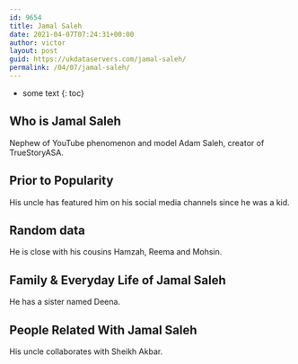 ```yaml
---
id: 9654
title: Jamal Saleh
date: 2021-04-07T07:24:31+00:00
author: victor
layout: post
guid: https://ukdataservers.com/jamal-saleh/
permalink: /04/07/jamal-saleh/
---
```


* some text
{: toc}


## Who is Jamal Saleh



Nephew of YouTube phenomenon and model Adam Saleh, creator of TrueStoryASA. 

                
                
                
## Prior to Popularity



His uncle has featured him on his social media channels since he was a kid.

                
                
                
## Random data



He is close with his cousins Hamzah, Reema and Mohsin.

                
                
                
## Family & Everyday Life of Jamal Saleh



He has a sister named Deena. 

                
                
                
## People Related With Jamal Saleh



His uncle collaborates with Sheikh Akbar.

                
              
            
          
          
          